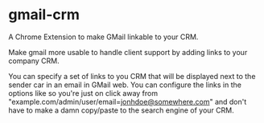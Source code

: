 # gmail-crm

A Chrome Extension to make GMail linkable to your CRM.

Make gmail more usable to handle client support by adding links to your company CRM.

You can specify a set of links to you CRM that will be displayed next to the sender car in an email in GMail web.
You can configure the links in the options like so you're just on click away from "example.com/admin/user/email=jonhdoe@somewhere.com" and don't have to make a damn copy/paste to the search engine of your CRM.
